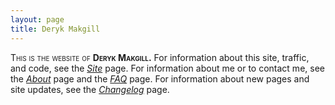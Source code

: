 ```yaml
---
layout: page
title: Deryk Makgill
---
```


<span style="font-variant: small-caps;">This is the website of <strong>Deryk Makgill.</strong></span> For information about this site, traffic, and code, see the *[Site](/about/site)* page. For information about me or to contact me, see the *[About](/about/deryk)* page and the *[FAQ](/about/faq)* page. For information about new pages and site updates, see the *[Changelog](/changes)* page.
